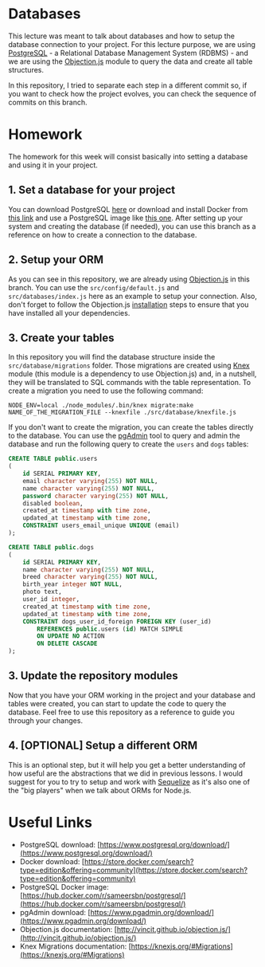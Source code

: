 # Databases

This lecture was meant to talk about databases and how to setup the database connection to your project. For this lecture purpose, we are using [PostgreSQL](https://www.postgresql.org/download/) - a Relational Database Management System (RDBMS) - and we are using the [Objection.js](http://vincit.github.io/objection.js/) module to query the data and create all table structures.

In this repository, I tried to separate each step in a different commit so, if you want to check how the project evolves, you can check the sequence of commits on this branch.

# Homework

The homework for this week will consist basically into setting a database and using it in your project.

## 1. Set a database for your project

You can download PostgreSQL [here](https://www.postgresql.org/download/) or download and install Docker from [this link](https://store.docker.com/search?type=edition&offering=community) and use a PostgreSQL image like [this one](https://hub.docker.com/r/sameersbn/postgresql/).
After setting up your system and creating the database (if needed), you can use this branch as a reference on how to create a connection to the database.

## 2. Setup your ORM

As you can see in this repository, we are already using [Objection.js](http://vincit.github.io/objection.js/) in this branch. You can use the `src/config/default.js` and `src/databases/index.js` here as an example to setup your connection.
Also, don't forget to follow the Objection.js [installation](http://vincit.github.io/objection.js/#installation) steps to ensure that you have installed all your dependencies.

## 3. Create your tables

In this repository you will find the database structure inside the `src/database/migrations` folder. Those migrations are created using [Knex](https://knexjs.org/) module (this module is a dependency to use Objection.js) and, in a nutshell, they will be translated to SQL commands with the table representation.
To create a migration you need to use the following command:
```shell
NODE_ENV=local ./node_modules/.bin/knex migrate:make NAME_OF_THE_MIGRATION_FILE --knexfile ./src/database/knexfile.js
```
If you don't want to create the migration, you can create the tables directly to the database. You can use the [pgAdmin](https://www.pgadmin.org/download/) tool to query and admin the database and run the following query to create the `users` and `dogs` tables:
```sql
CREATE TABLE public.users
(
    id SERIAL PRIMARY KEY,
    email character varying(255) NOT NULL,
    name character varying(255) NOT NULL,
    password character varying(255) NOT NULL,
    disabled boolean,
    created_at timestamp with time zone,
    updated_at timestamp with time zone,
    CONSTRAINT users_email_unique UNIQUE (email)
);

CREATE TABLE public.dogs
(
    id SERIAL PRIMARY KEY,
    name character varying(255) NOT NULL,
    breed character varying(255) NOT NULL,
    birth_year integer NOT NULL,
    photo text,
    user_id integer,
    created_at timestamp with time zone,
    updated_at timestamp with time zone,
    CONSTRAINT dogs_user_id_foreign FOREIGN KEY (user_id)
        REFERENCES public.users (id) MATCH SIMPLE
        ON UPDATE NO ACTION
        ON DELETE CASCADE
);
```

## 3. Update the repository modules

Now that you have your ORM working in the project and your database and tables were created, you can start to update the code to query the database. Feel free to use this repository as a reference to guide you through your changes.

## 4. [OPTIONAL] Setup a different ORM

This is an optional step, but it will help you get a better understanding of how useful are the abstractions that we did in previous lessons.
I would suggest for you to try to setup and work with [Sequelize](http://docs.sequelizejs.com/) as it's also one of the "big players" when we talk about ORMs for Node.js.


# Useful Links

- PostgreSQL download: [https://www.postgresql.org/download/](https://www.postgresql.org/download/)
- Docker download: [https://store.docker.com/search?type=edition&offering=community](https://store.docker.com/search?type=edition&offering=community)
- PostgreSQL Docker image: [https://hub.docker.com/r/sameersbn/postgresql/](https://hub.docker.com/r/sameersbn/postgresql/)
- pgAdmin download: [https://www.pgadmin.org/download/](https://www.pgadmin.org/download/)
- Objection.js documentation: [http://vincit.github.io/objection.js/](http://vincit.github.io/objection.js/)
- Knex Migrations documentation: [https://knexjs.org/#Migrations](https://knexjs.org/#Migrations)
